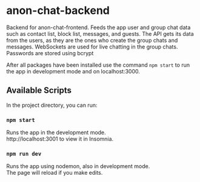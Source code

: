 # anon-chat-backend
Backend for anon-chat-frontend. Feeds the app user and group chat data such as contact list, block list, messages, and guests. The API gets its data from the users, as they are the ones who create the group chats and messages.
WebSockets are used for live chatting in the group chats.
Passwords are stored using bcrypt


After all packages have been installed use the command `npm start` to run the app in development mode and on localhost:3000.
## Available Scripts

In the project directory, you can run:

### `npm start`

Runs the app in the development mode.<br />
http://localhost:3001 to view it in Insomnia.

### `npm run dev`
Runs the app using nodemon, also in development mode.<br />
The page will reload if you make edits.